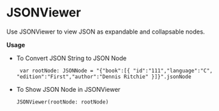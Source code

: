 # JSONViewer

  

Use JSONViewer to view JSON as expandable and collapsable nodes.

**Usage**

 - To Convert JSON String to JSON Node 
 
    

   ` var rootNode: JSONNode = "{"book":[{ "id":"111","language":"C", "edition":"First","author":"Dennis Ritchie" }]}".jsonNode`

 - To Show JSON Node in JSONViewer
 
    `JSONViewer(rootNode: rootNode)`

